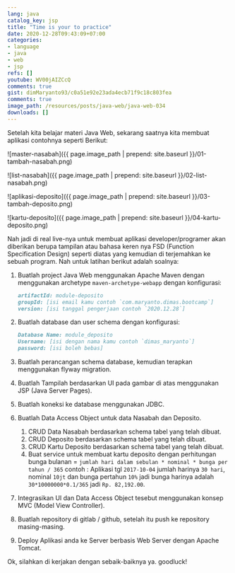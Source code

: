 ```yaml
---
lang: java
catalog_key: jsp
title: "Time is your to practice"
date: 2020-12-28T09:43:09+07:00
categories:
- language
- java
- web
- jsp
refs: []
youtube: WV00jAIZCcQ
comments: true
gist: dimMaryanto93/c0a51e92e23ada4ecb71f9c18c803fea
comments: true
image_path: /resources/posts/java-web/java-web-034
downloads: []
---
```


Setelah kita belajar materi Java Web, sekarang saatnya kita membuat aplikasi contohnya seperti Berikut:

<!--more-->

![master-nasabah]({{ page.image_path | prepend: site.baseurl }}/01-tambah-nasabah.png)

![list-nasabah]({{ page.image_path | prepend: site.baseurl }}/02-list-nasabah.png)

![aplikasi-deposito]({{ page.image_path | prepend: site.baseurl }}/03-tambah-deposito.png)

![kartu-deposito]({{ page.image_path | prepend: site.baseurl }}/04-kartu-deposito.png)

Nah jadi di real live-nya untuk membuat aplikasi developer/programer akan diberikan berupa tampilan atau bahasa keren nya FSD (Function Specification Design) seperti diatas yang kemudian di terjemahkan ke sebuah program. Nah untuk latihan berikut adalah soalnya:

1. Buatlah project Java Web menggunakan Apache Maven dengan menggunakan archetype `maven-archetype-webapp` dengan konfigurasi:

    ```markdown
    artifactId: module-deposito
    groupId: [isi email kamu contoh `com.maryanto.dimas.bootcamp`]
    version: [isi tanggal pengerjaan contoh `2020.12.28`]
    ```

2. Buatlah database dan user schema dengan konfigurasi:

    ```markdown
    Database Name: module_deposito
    Username: [isi dengan nama kamu contoh `dimas_maryanto`]
    password: [isi boleh bebas]
    ```

3. Buatlah perancangan schema database, kemudian terapkan menggunakan flyway migration.

4. Buatlah Tampilah berdasarkan UI pada gambar di atas menggunakan JSP (Java Server Pages).

5. Buatlah koneksi ke database menggunakan JDBC.

6. Buatlah Data Access Object untuk data Nasabah dan Deposito.
    1. CRUD Data Nasabah berdasarkan schema tabel yang telah dibuat.
    2. CRUD Deposito berdasarkan schema tabel yang telah dibuat.
    3. CRUD Kartu Deposito berdasarkan schema tabel yang telah dibuat.
    4. Buat service untuk membuat kartu deposito dengan perhitungan bunga bulanan = `jumlah hari dalam sebulan * nominal * bunga per tahun / 365` contoh : Aplikasi tgl `2017-10-04` jumlah harinya `30 hari`, nominal `10jt` dan bunga pertahun `10%` jadi bunga harinya adalah `30*10000000*0.1/365` jadi `Rp. 82,192.00`.

7. Integrasikan UI dan Data Access Object tesebut menggunakan konsep MVC (Model View Controller).

8. Buatlah repository di gitlab / github, setelah itu push ke repository masing-masing.

9. Deploy Aplikasi anda ke Server berbasis Web Server dengan Apache Tomcat.

Ok, silahkan di kerjakan dengan sebaik-baiknya ya. goodluck!